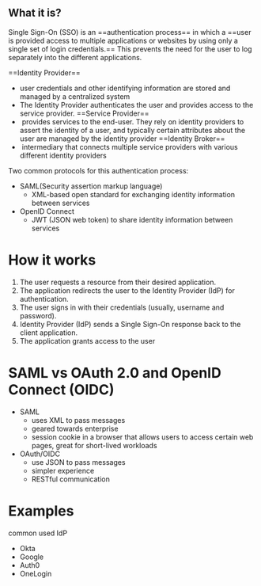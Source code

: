 
## What it is?
Single Sign-On (SSO) is an ==authentication process== in which a ==user is provided access to multiple applications or websites by using only a single set of login credentials.== This prevents the need for the user to log separately into the different applications.

==Identity Provider== 
* user credentials and other identifying information are stored and managed by a centralized system
* The Identity Provider authenticates the user and provides access to the service provider.
==Service Provider==
*  provides services to the end-user. They rely on identity providers to assert the identity of a user, and typically certain attributes about the user are managed by the identity provider
==Identity Broker==
*  intermediary that connects multiple service providers with various different identity providers

Two common protocols for this authentication process:
* SAML(Security assertion markup language)
	* XML-based open standard for exchanging identity information between services 
* OpenID Connect
	* JWT (JSON web token) to share identity information between services

# How it works
1. The user requests a resource from their desired application.
2. The application redirects the user to the Identity Provider (IdP) for authentication.
3. The user signs in with their credentials (usually, username and password).
4. Identity Provider (IdP) sends a Single Sign-On response back to the client application.
5. The application grants access to the user

# SAML vs OAuth 2.0 and OpenID Connect (OIDC)
 * SAML
	 * uses XML to pass messages 
	 * geared towards enterprise 
	 * session cookie in a browser that allows users to access certain web pages, great for short-lived workloads
* OAuth/OIDC
	* use JSON to pass messages
	* simpler experience 
	* RESTful communication

# Examples 
common used IdP
* Okta
* Google
* Auth0
* OneLogin